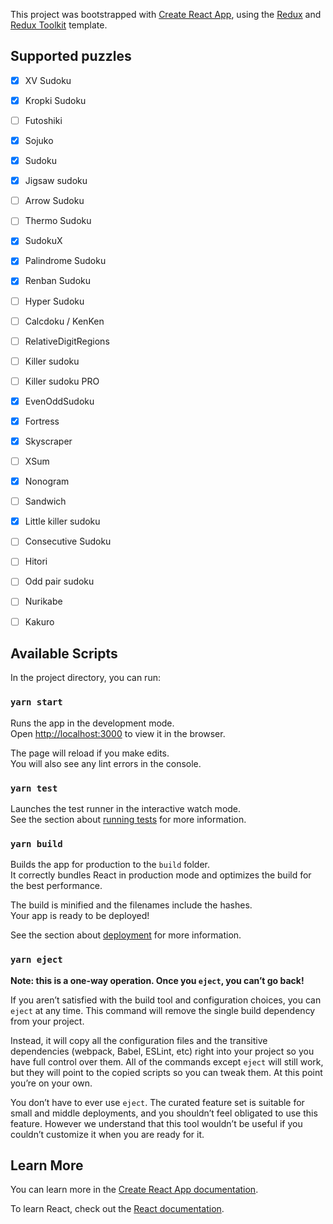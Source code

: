 This project was bootstrapped with [Create React App](https://github.com/facebook/create-react-app), using the [Redux](https://redux.js.org/) and [Redux Toolkit](https://redux-toolkit.js.org/) template.

## Supported puzzles

- [X] XV Sudoku
- [X] Kropki Sudoku
- [ ] Futoshiki
- [X] Sojuko

- [X] Sudoku
- [X] Jigsaw sudoku
- [ ] Arrow Sudoku
- [ ] Thermo Sudoku

- [X] SudokuX
- [X] Palindrome Sudoku
- [X] Renban Sudoku

- [ ] Hyper Sudoku
- [ ] Calcdoku / KenKen
- [ ] RelativeDigitRegions
- [ ] Killer sudoku
- [ ] Killer sudoku PRO

- [X] EvenOddSudoku
- [X] Fortress

- [X] Skyscraper
- [ ] XSum
- [X] Nonogram
- [ ] Sandwich
- [X] Little killer sudoku

- [ ] Consecutive Sudoku
- [ ] Hitori
- [ ] Odd pair sudoku
- [ ] Nurikabe
- [ ] Kakuro

## Available Scripts

In the project directory, you can run:

### `yarn start`

Runs the app in the development mode.<br />
Open [http://localhost:3000](http://localhost:3000) to view it in the browser.

The page will reload if you make edits.<br />
You will also see any lint errors in the console.

### `yarn test`

Launches the test runner in the interactive watch mode.<br />
See the section about [running tests](https://facebook.github.io/create-react-app/docs/running-tests) for more information.

### `yarn build`

Builds the app for production to the `build` folder.<br />
It correctly bundles React in production mode and optimizes the build for the best performance.

The build is minified and the filenames include the hashes.<br />
Your app is ready to be deployed!

See the section about [deployment](https://facebook.github.io/create-react-app/docs/deployment) for more information.

### `yarn eject`

**Note: this is a one-way operation. Once you `eject`, you can’t go back!**

If you aren’t satisfied with the build tool and configuration choices, you can `eject` at any time. This command will remove the single build dependency from your project.

Instead, it will copy all the configuration files and the transitive dependencies (webpack, Babel, ESLint, etc) right into your project so you have full control over them. All of the commands except `eject` will still work, but they will point to the copied scripts so you can tweak them. At this point you’re on your own.

You don’t have to ever use `eject`. The curated feature set is suitable for small and middle deployments, and you shouldn’t feel obligated to use this feature. However we understand that this tool wouldn’t be useful if you couldn’t customize it when you are ready for it.

## Learn More

You can learn more in the [Create React App documentation](https://facebook.github.io/create-react-app/docs/getting-started).

To learn React, check out the [React documentation](https://reactjs.org/).
